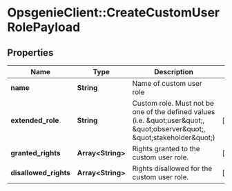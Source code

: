 # OpsgenieClient::CreateCustomUserRolePayload

## Properties
Name | Type | Description | Notes
------------ | ------------- | ------------- | -------------
**name** | **String** | Name of custom user role | 
**extended_role** | **String** | Custom role. Must not be one of the defined values (i.e. \&quot;user\&quot;, \&quot;observer\&quot;, \&quot;stakeholder\&quot;) | [optional] 
**granted_rights** | **Array&lt;String&gt;** | Rights granted to the custom user role. | [optional] 
**disallowed_rights** | **Array&lt;String&gt;** | Rights disallowed for the custom user role. | [optional] 


